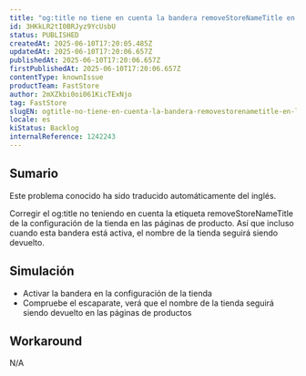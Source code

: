 ```yaml
---
title: "og:title no tiene en cuenta la bandera removeStoreNameTitle en las páginas de producto"
id: 3HKkLR2tI0BRJyz9YcUsbU
status: PUBLISHED
createdAt: 2025-06-10T17:20:05.485Z
updatedAt: 2025-06-10T17:20:06.657Z
publishedAt: 2025-06-10T17:20:06.657Z
firstPublishedAt: 2025-06-10T17:20:06.657Z
contentType: knownIssue
productTeam: FastStore
author: 2mXZkbi0oi061KicTExNjo
tag: FastStore
slugEN: ogtitle-no-tiene-en-cuenta-la-bandera-removestorenametitle-en-las-paginas-de-producto
locale: es
kiStatus: Backlog
internalReference: 1242243
---
```


## Sumario

<div class="alert alert-info">
  <p>Este problema conocido ha sido traducido automáticamente del inglés.</p>
</div>


Corregir el og:title no teniendo en cuenta la etiqueta removeStoreNameTitle de la configuración de la tienda en las páginas de producto. Así que incluso cuando esta bandera está activa, el nombre de la tienda seguirá siendo devuelto.


##

## Simulación



- Activar la bandera en la configuración de la tienda
- Compruebe el escaparate, verá que el nombre de la tienda seguirá siendo devuelto en las páginas de productos



## Workaround


N/A





